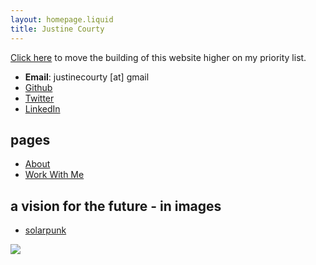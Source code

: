 ```yaml
---
layout: homepage.liquid
title: Justine Courty
---
```


[Click here](#) to move the building of this website higher on my priority list.

- **Email**: justinecourty [at] gmail
- [Github](https://github.com/galvanic)
- [Twitter](https://twitter.com/justinecourty)
- [LinkedIn](https://www.linkedin.com/pub/justine-courty/64/498/b9b)

## pages

- [About](/pages/about/)
- [Work With Me](/pages/work_with_me/)

## a vision for the future - in images

- [solarpunk](/visions/solarpunk/)


<script>
  if (window.location.hostname == 'www.justinecourty.com') {
    var _pixel = new Image(1, 1);
    _pixel.src = "https://d1njr7by8sv5ow.cloudfront.net/sayhi.png?u=" +
        encodeURIComponent(window.location.pathname) +
        (document.referrer ? "&r=" + encodeURIComponent(document.referrer) : "");
  }
</script>
<noscript>
  <img src='https://d1njr7by8sv5ow.cloudfront.net/sayhi.png?u=noscript' />
</noscript>

<script
      data-goatcounter="https://justinec.goatcounter.com/count"
      async
      src="//gc.zgo.at/count.js">
</script>



